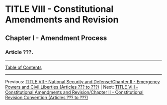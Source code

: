 # TITLE VIII - Constitutional Amendments and Revision 

## Chapter I - Amendment Process

### Article ???. 

---

[Table of Contents](TABLE_OF_CONTENTS.md)

---

Previous: [TITLE VII - National Security and Defense/Chapter II - Emergency Powers and Civil Liberties (Articles ??? to ???)](TITLE_7_CH_2.md) | Next: [TITLE VIII - Constitutional Amendments and Revision/Chapter II - Constitutional Revision Convention (Articles ??? to ???)](TITLE_8_CH_2.md)
